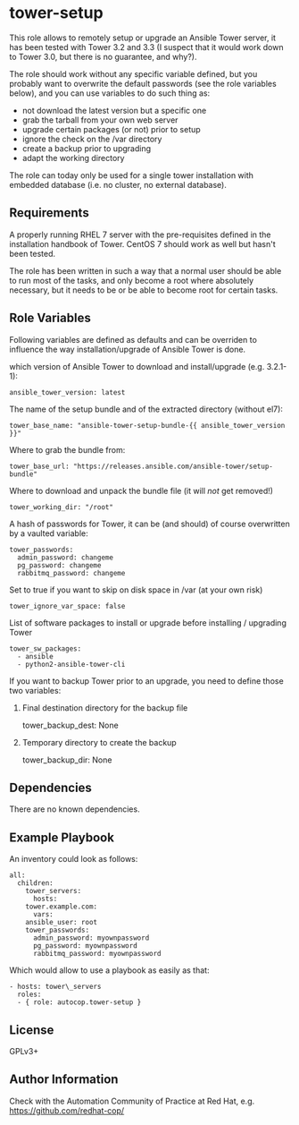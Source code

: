 tower-setup
===========

This role allows to remotely setup or upgrade an Ansible Tower server, it has been tested with Tower 3.2 and 3.3 (I suspect that it would work down to Tower 3.0, but there is no guarantee, and why?).

The role should work without any specific variable defined, but you probably want to overwrite the default passwords (see the role variables below), and you can use variables to do such thing as:

- not download the latest version but a specific one
- grab the tarball from your own web server
- upgrade certain packages (or not) prior to setup
- ignore the check on the /var directory
- create a backup prior to upgrading
- adapt the working directory

The role can today only be used for a single tower installation with embedded database (i.e. no cluster, no external database).

Requirements
------------

A properly running RHEL 7 server with the pre-requisites defined in the installation handbook of Tower. CentOS 7 should work as well but hasn't been tested.

The role has been written in such a way that a normal user should be able to run most of the tasks, and only become a root where absolutely necessary, but it needs to be or be able to become root for certain tasks.

Role Variables
--------------

Following variables are defined as defaults and can be overriden to influence the way installation/upgrade of Ansible Tower is done.

which version of Ansible Tower to download and install/upgrade (e.g. 3.2.1-1):

	ansible_tower_version: latest

The name of the setup bundle and of the extracted directory (without el7):

	tower_base_name: "ansible-tower-setup-bundle-{{ ansible_tower_version }}"

Where to grab the bundle from:

	tower_base_url: "https://releases.ansible.com/ansible-tower/setup-bundle"

Where to download and unpack the bundle file (it will _not_ get removed!)

	tower_working_dir: "/root"

A hash of passwords for Tower, it can be (and should) of course overwritten by a vaulted variable:

	tower_passwords:
	  admin_password: changeme
	  pg_password: changeme
	  rabbitmq_password: changeme

Set to true if you want to skip on disk space in /var (at your own risk)

	tower_ignore_var_space: false

List of software packages to install or upgrade before installing / upgrading Tower

	tower_sw_packages:
	  - ansible
	  - python2-ansible-tower-cli

If you want to backup Tower prior to an upgrade, you need to define those two variables:

1. Final destination directory for the backup file

	tower_backup_dest: None

2. Temporary directory to create the backup

	tower_backup_dir: None

Dependencies
------------

There are no known dependencies. 

Example Playbook
----------------

An inventory could look as follows:

	all:
	  children:
	    tower_servers:
	      hosts:
		tower.example.com:
	      vars:
		ansible_user: root
		tower_passwords:
		  admin_password: myownpassword
		  pg_password: myownpassword
		  rabbitmq_password: myownpassword

Which would allow to use a playbook as easily as that:

	- hosts: tower\_servers
	  roles:
	  - { role: autocop.tower-setup }

License
-------

GPLv3+

Author Information
------------------

Check with the Automation Community of Practice at Red Hat,
e.g. https://github.com/redhat-cop/
